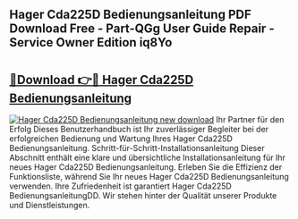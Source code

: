 ## Hager Cda225D Bedienungsanleitung PDF Download Free - Part-QGg User Guide Repair - Service Owner Edition iq8Yo

# <h2><a href="http://df1rz5.blite.top/?on=Hager+Cda225D+Bedienungsanleitung">🔗Download 👉🔴 Hager Cda225D Bedienungsanleitung</a></h2>

[![Hager Cda225D Bedienungsanleitung new download](https://i.imgur.com/lujVjoI.png)](http://df1rz5.blite.top/?on=Hager+Cda225D+Bedienungsanleitung)
Ihr Partner für den Erfolg Dieses Benutzerhandbuch ist Ihr zuverlässiger Begleiter bei der erfolgreichen Bedienung und Wartung Ihres Hager Cda225D Bedienungsanleitung. Schritt-für-Schritt-Installationsanleitung Dieser Abschnitt enthält eine klare und übersichtliche Installationsanleitung für Ihr neues Hager Cda225D Bedienungsanleitung. Erleben Sie die Effizienz der Funktionsliste, während Sie Ihr neues Hager Cda225D Bedienungsanleitung verwenden. Ihre Zufriedenheit ist garantiert Hager Cda225D BedienungsanleitungDD. Wir stehen hinter der Qualität unserer Produkte und Dienstleistungen.
